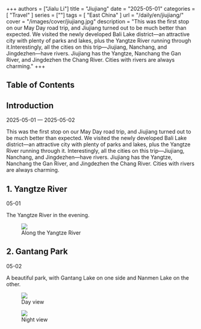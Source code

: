 +++
authors = ["Jialu Li"]
title = "Jiujiang"
date = "2025-05-01"
categories = [
    "Travel"
]
series = [""]
tags = [
    "East China"
]
url = "/daily/en/jiujiang/"
cover = "/images/cover/jiujiang.jpg"
description = "This was the first stop on our May Day road trip, and Jiujiang turned out to be much better than expected. We visited the newly developed Bali Lake district—an attractive city with plenty of parks and lakes, plus the Yangtze River running through it.Interestingly, all the cities on this trip—Jiujiang, Nanchang, and Jingdezhen—have rivers. Jiujiang has the Yangtze, Nanchang the Gan River, and Jingdezhen the Chang River. Cities with rivers are always charming."
+++
<!DOCTYPE html>
<html lang="en">
<head>
    <meta charset="UTF-8">
    <meta name="viewport" content="width=device-width, initial-scale=1.0">
    <link rel="stylesheet" href="/assets/css/styles.css"> 
    <script src="/assets/js/toc.js"></script>    
</head>
<body>
    <article>
        <nav>
            <h2>Table of Contents</h2>
            <ul id="toc">
                <!-- TOC items will be dynamically generated here -->
            </ul>
        </nav>
        <section>
            <h2>Introduction</h2>
            <p>2025-05-01 — 2025-05-02</p>
            <p>This was the first stop on our May Day road trip, and Jiujiang turned out to be much better than expected. We visited the newly developed Bali Lake district—an attractive city with plenty of parks and lakes, plus the Yangtze River running through it.  
            Interestingly, all the cities on this trip—Jiujiang, Nanchang, and Jingdezhen—have rivers. Jiujiang has the Yangtze, Nanchang the Gan River, and Jingdezhen the Chang River. Cities with rivers are always charming.</p>
        </section>
        <section>
            <h2>1. Yangtze River</h2>
            <p>05-01 <i class="fas fa-sun"></i></p>
            <p>The Yangtze River in the evening.</p>
            <div class="container">
                <div class="image">
                    <figure>
                        <a data-fancybox="gallery" href="https://cdn.heirenlop.com/daily-record/jiujiang1.png">
                            <img src="https://cdn.heirenlop.com/daily-record/jiujiang1.png" loading="lazy">
                        </a>
                        <figcaption>Along the Yangtze River</figcaption>
                    </figure>
                </div>
            </div>
        </section>
        <section>
            <h2>2. Gantang Park</h2>
            <p>05-02 <i class="fas fa-sun"></i></p>
            <p>A beautiful park, with Gantang Lake on one side and Nanmen Lake on the other.</p>
            <div class="container">
                <div class="image">
                    <figure>
                        <a data-fancybox="gallery" href="https://cdn.heirenlop.com/daily-record/jiujiang3.png">
                            <img src="https://cdn.heirenlop.com/daily-record/jiujiang3.png" loading="lazy">
                        </a>
                        <figcaption>Day view</figcaption>
                    </figure>
                </div>
            </div>
            <div class="container">
                <div class="image">
                    <figure>
                        <a data-fancybox="gallery" href="https://cdn.heirenlop.com/daily-record/jiujiang2.png">
                            <img src="https://cdn.heirenlop.com/daily-record/jiujiang2.png" loading="lazy">
                        </a>
                        <figcaption>Night view</figcaption>
                    </figure>
                </div>
            </div>
        </section>
    </article>
</body>
</html>
